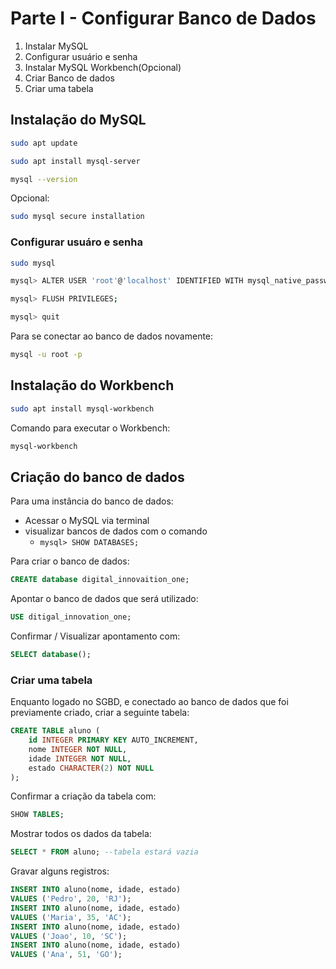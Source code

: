 # Parte I - Configurar Banco de Dados
1. Instalar MySQL
2. Configurar usuário e senha
3. Instalar MySQL Workbench(Opcional)
4. Criar Banco de dados
5. Criar uma tabela

## Instalação do MySQL
```bash
sudo apt update
```
```bash
sudo apt install mysql-server
```
```bash
mysql --version
```
Opcional:

```bash
sudo mysql secure installation
```
### Configurar usuáro e senha
```bash
sudo mysql
```
```bash
mysql> ALTER USER 'root'@'localhost' IDENTIFIED WITH mysql_native_password BY 'password';
```
```bash
mysql> FLUSH PRIVILEGES;
```
```bash
mysql> quit
```
Para se conectar ao banco de dados novamente:
```bash
mysql -u root -p
```
## Instalação do Workbench
```bash
sudo apt install mysql-workbench
```
Comando para executar o Workbench:
```bash
mysql-workbench
```
## Criação do banco de dados
Para uma instância do banco de dados:
* Acessar o MySQL via terminal
* visualizar bancos de dados com o comando
    + `mysql> SHOW DATABASES;`

Para criar o banco de dados:
```sql
CREATE database digital_innovaition_one;
```
Apontar o banco de dados que será utilizado:
```sql
USE ditigal_innovation_one;
```
Confirmar / Visualizar apontamento com:
```sql
SELECT database();
```
### Criar uma tabela
Enquanto logado no SGBD, e conectado ao banco de dados que foi previamente criado, criar a seguinte tabela:
```sql
CREATE TABLE aluno (
    id INTEGER PRIMARY KEY AUTO_INCREMENT,
    nome INTEGER NOT NULL,
    idade INTEGER NOT NULL,
    estado CHARACTER(2) NOT NULL
);
```
Confirmar a criação da tabela com:
```sql
SHOW TABLES;
```
Mostrar todos os dados da tabela:
```sql
SELECT * FROM aluno; --tabela estará vazia
```
Gravar alguns registros:
```sql
INSERT INTO aluno(nome, idade, estado)
VALUES ('Pedro', 20, 'RJ');
INSERT INTO aluno(nome, idade, estado)
VALUES ('Maria', 35, 'AC');
INSERT INTO aluno(nome, idade, estado)
VALUES ('Joao', 10, 'SC');
INSERT INTO aluno(nome, idade, estado)
VALUES ('Ana', 51, 'GO');
```

